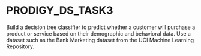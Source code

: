 # PRODIGY_DS_TASK3

Build a decision tree classifier to predict whether a customer will purchase a product or service based on their demographic and behavioral data. Use a dataset such as the Bank Marketing dataset from the UCI Machine Learning Repository.
